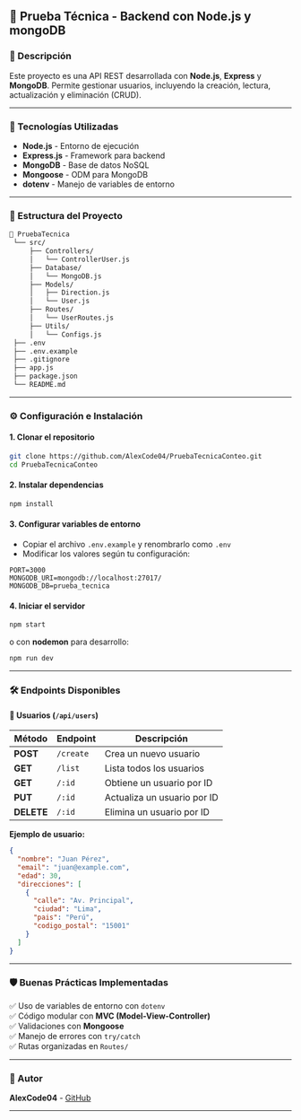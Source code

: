 ## 📝 Prueba Técnica - Backend con Node.js y mongoDB

### 📌 Descripción  
Este proyecto es una API REST desarrollada con **Node.js**, **Express** y **MongoDB**. Permite gestionar usuarios, incluyendo la creación, lectura, actualización y eliminación (CRUD).  

---

### 🚀 Tecnologías Utilizadas  
- **Node.js** - Entorno de ejecución  
- **Express.js** - Framework para backend  
- **MongoDB** - Base de datos NoSQL  
- **Mongoose** - ODM para MongoDB  
- **dotenv** - Manejo de variables de entorno  

---

### 💒 Estructura del Proyecto  
```bash
📎 PruebaTecnica
 └── src/
     ├── Controllers/
     │   └── ControllerUser.js
     ├── Database/
     │   └── MongoDB.js
     ├── Models/
     │   ├── Direction.js
     │   └── User.js
     ├── Routes/
     │   └── UserRoutes.js
     ├── Utils/
     │   └── Configs.js
 ├── .env
 ├── .env.example
 ├── .gitignore
 ├── app.js
 ├── package.json
 └── README.md
```

---

### ⚙ Configuración e Instalación  

#### 1. Clonar el repositorio  
```bash
git clone https://github.com/AlexCode04/PruebaTecnicaConteo.git
cd PruebaTecnicaConteo
```

#### 2. Instalar dependencias  
```bash
npm install
```

#### 3. Configurar variables de entorno  
- Copiar el archivo `.env.example` y renombrarlo como `.env`  
- Modificar los valores según tu configuración:  

```env
PORT=3000
MONGODB_URI=mongodb://localhost:27017/
MONGODB_DB=prueba_tecnica
```

#### 4. Iniciar el servidor  
```bash
npm start
```

o con **nodemon** para desarrollo:  
```bash
npm run dev
```

---

### 🛠 Endpoints Disponibles  
#### 🔹 Usuarios (`/api/users`)
| Método   | Endpoint  | Descripción                  |
|----------|-----------|------------------------------|
| **POST**   | `/create`   | Crea un nuevo usuario     |
| **GET**    | `/list`     | Lista todos los usuarios  |
| **GET**    | `/:id`      | Obtiene un usuario por ID |
| **PUT**    | `/:id`      | Actualiza un usuario por ID |
| **DELETE** | `/:id`      | Elimina un usuario por ID |

**Ejemplo de usuario:**  
```json
{
  "nombre": "Juan Pérez",
  "email": "juan@example.com",
  "edad": 30,
  "direcciones": [
    {
      "calle": "Av. Principal",
      "ciudad": "Lima",
      "pais": "Perú",
      "codigo_postal": "15001"
    }
  ]
}
```

---

### 🛡 Buenas Prácticas Implementadas  
✅ Uso de variables de entorno con `dotenv`  
✅ Código modular con **MVC (Model-View-Controller)**  
✅ Validaciones con **Mongoose**  
✅ Manejo de errores con `try/catch`  
✅ Rutas organizadas en `Routes/`  

---

### 📌 Autor  
**AlexCode04** - [GitHub](https://github.com/AlexCode04)

---
